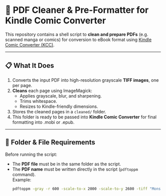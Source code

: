 # 🧼 PDF Cleaner & Pre-Formatter for Kindle Comic Converter

This repository contains a shell script to **clean and prepare PDFs** (e.g. scanned manga or comics) for conversion to eBook format using [Kindle Comic Converter (KCC)](https://github.com/ciromattia/kcc).

---

## 📋 What It Does

1. Converts the input PDF into high-resolution grayscale **TIFF images**, one per page.
2. **Cleans** each page using ImageMagick:
   - Applies grayscale, blur, and sharpening.
   - Trims whitespace.
   - Resizes to Kindle-friendly dimensions.
3. Stores the cleaned pages in a `cleaned/` folder.
4. This folder is ready to be passed into **Kindle Comic Converter** for final formatting into .mobi or .epub.

---

## 📂 Folder & File Requirements

Before running the script:

- The **PDF file** must be in the same folder as the script.
- The **PDF name** must be written directly in the script (`pdftoppm` command).  
  Example:
  ```bash
  pdftoppm -gray -r 600 -scale-to-x 2000 -scale-to-y 2600 -tiff "Monster Volume 11 - PDF Room.pdf" tmp
